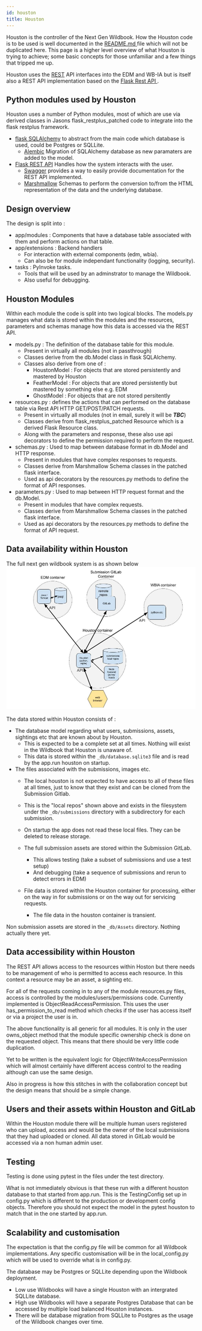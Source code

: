 ```yaml
---
id: houston
title: Houston
---
```


Houston is the controller of the Next Gen Wildbook. How the Houston code is to be used is well documented in the  <a href="https://github.com/WildbookOrg/houston"> README.md </a> file which will not be duplicated here. This page is a higher level overview of what Houston is trying to achieve; some basic concepts for those unfamiliar and a few things that tripped me up. 

Houston uses the <a href="https://restcookbook.com/"> REST</a> API interfaces into the EDM and WB-IA but is itself also a REST API implementation based on the <a href="https://flask-restplus.readthedocs.io/en/stable/"> Flask Rest API </a>.

## Python modules used by Houston
Houston uses a number of Python modules, most of which are use via derived classes in Jasons flask_restplus_patched code to integrate into the flask restplus framework. 
   - <a href="https://flask-sqlalchemy.palletsprojects.com/en/2.x/">flask SQLAlchemy</a> to abstract from the main code which database is used, could be Postgres or SQLLite. 
       - <a href="https://alembic.sqlalchemy.org/en/latest/">Alembic</a> Migration of SQLAlchemy database as new paramaters are added to the model.
   - <a href="https://flask-restplus.readthedocs.io/en/stable/api.html"> Flask REST API</a> Handles how the system interacts with the user.
     - <a href="https://swagger.io/docs/specification/about/">Swagger</a> provides a way to easily provide documentation for the REST API implemented.
     - <a href="https://marshmallow.readthedocs.io/en/stable/why.html">Marshmallow</a> Schemas to perform the conversion to/from the HTML representation of the data and the underlying database.
   
## Design overview
The design is split into :
   - app/modules : Components that have a database table associated with them and perform actions on that table.
   - app/extensions : Backend handlers 
       - For interaction with external components (edm, wbia). 
       - Can also be for module independant functionality (logging, security).
   - tasks : PyInvoke tasks. 
       - Tools that will be used by an adminstrator to manage the Wildbook.
       - Also useful for debugging.

## Houston Modules
Within each module the code is split into two logical blocks. The models.py manages what data is stored within the modules and the resources, parameters and schemas manage how this data is accessed via the REST API.
   - models.py : The definition of the database table for this module. 
       - Present in virtually all modules (not in passthrough)
       - Classes derive from the db.Model class in flask SQLAlchemy.
       - Classes also derive from one of :
           - HoustonModel : For objects that are stored persistently and mastered by Houston
           - FeatherModel : For objects that are stored persistently but mastered by something else e.g. EDM
           - GhostModel : For objects that are not stored persitently
   - resources.py : defines the actions that can performed on the database table via Rest API HTTP GET/POST/PATCH requests.
       - Present in virtually all modules (not in email, surely it will be <b><i>TBC</i></b>)
       - Classes derive from flask_restplus_patched Resource which is a derived Flask Resource class.
       - Along with the parameters and response, these also use api decorators to define the permission required to perform the request. 
   - schemas.py : Used to map between database format in db.Model and HTTP response.
       - Present in modules that have complex responses to requests.
       - Classes derive from Marshmallow Schema classes in the patched flask interface.
       - Used as api decorators by the resources.py methods to define the format of API responses.
   - parameters.py : Used to map between HTTP request format and the db.Model.
       - Present in modules that have complex requests.
       - Classes derive from Marshmallow Schema classes in the patched flask interface.
       - Used as api decorators by the resources.py methods to define the format of API request.

## Data availability within Houston
The full next gen wildbook system is as shown below
![next-gen_overview_nuts-n-bolts_draft.jpg](../../static/img/houston_1.jpg)

The data stored within Houston consists of :
   - The database model regarding what users, submissions, assets, sightings etc that are known about by Houston. 
        - This is expected to be a complete set at all times. Nothing will exist in the Wildbook that Houston is unaware of.
        - This data is stored within the `_db/database.sqlite3` file and is read by the app.run houston on startup.
   - The files associated with the submissions, images etc. 
       - The local houston is not expected to have access to all of these files at all times, just to know that they exist and can be cloned from the Submission Gitlab.
       - This is the "local repos" shown above and exists in the filesystem under the `_db/submissions` directory with a subdirectory for each submission.
       - On startup the app does not read these local files. They can be deleted to release storage.
       - The full submission assets are stored within the Submission GitLab. 
           - This allows testing (take a subset of submissions and use a test setup) 
           - And debugging (take a sequence of submissions and rerun to detect errors in EDM)
           
      - File data is stored within the Houston container for processing, either on the way in for submissions or on the way out for servicing requests. 
          - The file data in the houston container is transient. 

Non submission assets are stored in the `_db/Assets` directory. Nothing actually there yet.

## Data accessibility within Houston
The REST API allows access to the resources within Hoston but there needs to be management of who is permitted to access each resource. In this context a resource may be an asset, a sighting etc.

For all of the requests coming in to any of the module resources.py files, access is controlled by the modules/users/permissions code. Currently implemented is ObjectReadAccessPermission. This uses the user has_permission_to_read method which checks if the user has access itself or via a project the user is in.

The above functionality is all generic for all modules. It is only in the user owns_object method that the module specific ownership check is done on the requested object. This means that there should be very little code duplication.

Yet to be written is the equivalent logic for ObjectWriteAccessPermission which will almost certainly have different access control to the reading although can use the same design. 

Also in progress is how this stitches in with the collaboration concept but the design means that should be a simple change.

## Users and their assets within Houston and GitLab

Within the Houston module there will be multiple human users registered who can upload, access and would be the owner of the local submissions that they had uploaded or cloned. All data stored in GitLab would be accessed via a non human admin user. 

## Testing
Testing is done using pytest in the files under the test directory.

What is not immediately obvious is that these run with a different houston database to that started from app.run. This is the TestingConfig set up in config.py which is different to the production or development config objects. Therefore you should not expect the model in the pytest houston to match that in the one started by app.run. 

## Scalability and customisation

The expectation is that the config.py file will be common for all Wildbook implementations. 
Any specific customisation will be in the local_config.py which will be used to override what is in config.py.
  
The database may be Postgres or SQLLite depending upon the Wildbook deployment.
   - Low use Wildbooks will have a single Houston with an intergrated SQLLite database.
   - High use Wildbooks will have a separate Postgres Database that can be accessed by multiple load balanced Houston instances.
   - There will be database migration from SQLLite to Postgres as the usage of the Wildbook changes over time.

